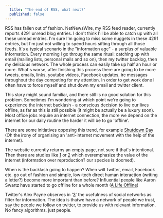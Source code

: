 ```yaml
---
  title: "The end of RSS, what next?"
  published: false
---
```



RSS has fallen out of fashion. NetNewsWire, my RSS feed reader, currently
reports 4291 unread blog entries. I don't think I'll be able to catch up with
all these unread entries. I'm sure I'm going to miss some nuggets in these 4291
entries, but I'm just not willing to spend hours sifting through all those
feeds. It's a typical scenario in the "information age" - a surplus of valuable
information. Every morning I go throug the same ritual: catching up with email
(mailing lists, personal mails and so on), then my twitter backlog, then my
delicious network. The whole process can easily take up half an hour or more.
What's worse, after finishing this process there are going to be more tweets, emails,
links, youtube videos, Facebook updates, irc messages throughout the day competing for my
attention. In order to get work done I often have to force myself and shut down
my email and twitter client. 

This story might sound familiar, and there still is no good solution for this
problem. Sometimes I'm wondering at which point we're going to experience the
internet backlash - a conscious decision to live our lives offline, as far as
this is still possible (it might be actually be a luxury soon).  Most office jobs
require an internet connection, the more we depend on the internet for our
daily routine the harder it will be to go 'offline'.

There are some initiatives opposing this trend, for example [Shutdown Day](http://www.shutdownday.org/)
(Oh the irony of organising an 'anti-internet movement with the help of the internet).

The website currently returns an empty page, not sure if that's intentional.
Then there are studies like [1] or [2] which overemphasize the value of the internet 
(information over reproduction? our species is doomed).

When is the backlash going to happen? When will Twitter, email, Facebook etc.
go out of fashion and simple, low-tech direct human interaction (writing a letter?)
become more important than before? Influential people like Aaron Swartz have
started to go offline for a whole month ([A Life Offline](http://www.aaronsw.com/weblog/offline))

Twitter's Alex Payne observes in '[3]' the usefulness of social networks as filter for information. 
The idea is thatwe have a network of people we trust, say the people we follow on twitter, to
provide us with relevant information. No fancy algorithms, just people.

[1]: http://www.infoniac.com/hi-tech/most-people-would-live-without-sex-but-not-without-internet.html "Most people would live without sex but not without Internet"
[2]: http://www.pcworld.com/article/150706/internet_addicts.html?tk=rss_news "3/4 of Brits 'Can't Live' without the Web"
[3]: http://al3x.net/2009/07/18/fever-and-the-future-of-feed-readers.html "Fever and the Future of Feed Reader"

